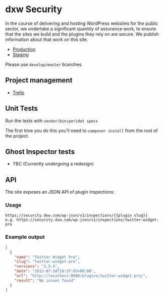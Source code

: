 # dxw Security

In the course of delivering and hosting WordPress websites for the public sector, we undertake a significant quantity of assurance work, to ensure that the sites we build and the plugins they rely on are secure.
We publish information about that work on this site.

* [Production](https://security.dxw.com)
* [Staging](https://security.staging.dxw.net)

Please use `develop/master` branches

## Project management
- [Trello](https://trello.com/b/Yl4BLYGS/security-dxw-com)

## Unit Tests

Run the tests with `vendor/bin/peridot specs`

The first time you do this you'll need to `composer install` from the root of
the project.

## Ghost Inspector tests
- TBC (Currently undergoing a redesign)

## API

The site exposes an JSON API of plugin inspections:

### Usage

    https://security.dxw.com/wp-json/v1/inspections/{{plugin slug}}
    e.g. https://security.dxw.com/wp-json/v1/inspections/twitter-widget-pro

### Example output

```json
[
  {
    "name": "Twitter Widget Pro",
    "slug": "twitter-widget-pro",
    "versions": "2.5.4",
    "date": "2013-07-18T18:37:05+00:00",
    "url": "http://localhost:8000/plugins/twitter-widget-pro/",
    "result": "No issues found"
  }
]
```
